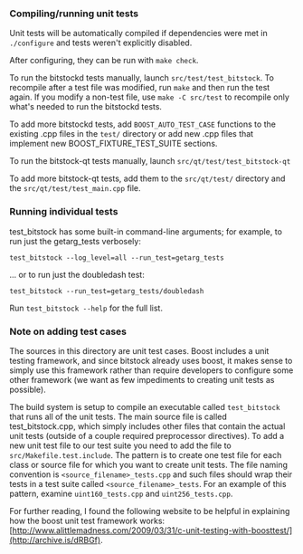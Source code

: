 ### Compiling/running unit tests

Unit tests will be automatically compiled if dependencies were met in `./configure`
and tests weren't explicitly disabled.

After configuring, they can be run with `make check`.

To run the bitstockd tests manually, launch `src/test/test_bitstock`. To recompile
after a test file was modified, run `make` and then run the test again. If you
modify a non-test file, use `make -C src/test` to recompile only what's needed
to run the bitstockd tests.

To add more bitstockd tests, add `BOOST_AUTO_TEST_CASE` functions to the existing
.cpp files in the `test/` directory or add new .cpp files that
implement new BOOST_FIXTURE_TEST_SUITE sections.

To run the bitstock-qt tests manually, launch `src/qt/test/test_bitstock-qt`

To add more bitstock-qt tests, add them to the `src/qt/test/` directory and
the `src/qt/test/test_main.cpp` file.

### Running individual tests

test_bitstock has some built-in command-line arguments; for
example, to run just the getarg_tests verbosely:

    test_bitstock --log_level=all --run_test=getarg_tests

... or to run just the doubledash test:

    test_bitstock --run_test=getarg_tests/doubledash

Run `test_bitstock --help` for the full list.

### Note on adding test cases

The sources in this directory are unit test cases.  Boost includes a
unit testing framework, and since bitstock already uses boost, it makes
sense to simply use this framework rather than require developers to
configure some other framework (we want as few impediments to creating
unit tests as possible).

The build system is setup to compile an executable called `test_bitstock`
that runs all of the unit tests.  The main source file is called
test_bitstock.cpp, which simply includes other files that contain the
actual unit tests (outside of a couple required preprocessor
directives). To add a new unit test file to our test suite you need
to add the file to `src/Makefile.test.include`. The pattern is to
create one test file for each class or source file for which you want
to create unit tests.  The file naming convention is
`<source_filename>_tests.cpp` and such files should wrap their tests
in a test suite called `<source_filename>_tests`.  For an example of
this pattern, examine `uint160_tests.cpp` and `uint256_tests.cpp`.

For further reading, I found the following website to be helpful in
explaining how the boost unit test framework works:
[http://www.alittlemadness.com/2009/03/31/c-unit-testing-with-boosttest/](http://archive.is/dRBGf).

